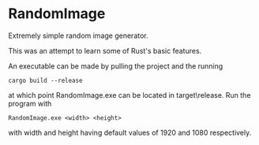 # RandomImage
Extremely simple random image generator.

This was an attempt to learn some of Rust's basic features.

An executable can be made by pulling the project and the running

```cargo build --release```

at which point RandomImage.exe can be located in target\release. Run the program with 

```RandomImage.exe <width> <height>```

with width and height having default values of 1920 and 1080 respectively. 
